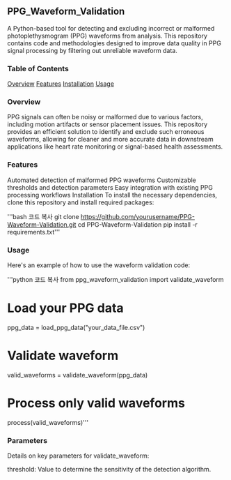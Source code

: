 ## PPG_Waveform_Validation

A Python-based tool for detecting and excluding incorrect or malformed photoplethysmogram (PPG) waveforms from analysis. This repository contains code and methodologies designed to improve data quality in PPG signal processing by filtering out unreliable waveform data.

### Table of Contents
[Overview](#overview)
[Features](#features)
[Installation](#installation)
[Usage](#usage)

### Overview
PPG signals can often be noisy or malformed due to various factors, including motion artifacts or sensor placement issues. This repository provides an efficient solution to identify and exclude such erroneous waveforms, allowing for cleaner and more accurate data in downstream applications like heart rate monitoring or signal-based health assessments.

### Features
Automated detection of malformed PPG waveforms
Customizable thresholds and detection parameters
Easy integration with existing PPG processing workflows
Installation
To install the necessary dependencies, clone this repository and install required packages:

'''bash
코드 복사
git clone https://github.com/yourusername/PPG-Waveform-Validation.git
cd PPG-Waveform-Validation
pip install -r requirements.txt'''

### Usage
Here's an example of how to use the waveform validation code:

'''python
코드 복사
from ppg_waveform_validation import validate_waveform

# Load your PPG data
ppg_data = load_ppg_data("your_data_file.csv")

# Validate waveform
valid_waveforms = validate_waveform(ppg_data)

# Process only valid waveforms
process(valid_waveforms)'''

### Parameters
Details on key parameters for validate_waveform:

threshold: Value to determine the sensitivity of the detection algorithm.

